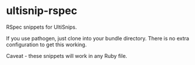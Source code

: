 ultisnip-rspec
==============

RSpec snippets for UltiSnips.

If you use pathogen, just clone into your bundle directory.
There is no extra configuration to get this working.

Caveat - these snippets will work in any Ruby file.
